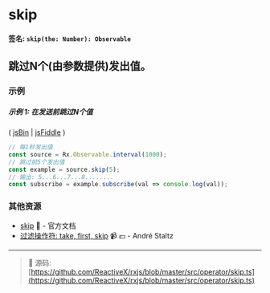 # skip

#### 签名: `skip(the: Number): Observable`

## 跳过N个(由参数提供)发出值。

### 示例

##### 示例 1: 在发送前跳过N个值

( [jsBin](http://jsbin.com/hacepudabi/1/edit?js,console) | [jsFiddle](https://jsfiddle.net/btroncone/ar1eqbya/) )

```js
// 每1秒发出值
const source = Rx.Observable.interval(1000);
// 跳过前5个发出值
const example = source.skip(5);
// 输出: 5...6...7...8........
const subscribe = example.subscribe(val => console.log(val));
```


### 其他资源

* [skip](http://cn.rx.js.org/class/es6/Observable.js~Observable.html#instance-method-skip) :newspaper: - 官方文档
* [过滤操作符: take, first, skip](https://egghead.io/lessons/rxjs-filtering-operators-take-first-skip?course=rxjs-beyond-the-basics-operators-in-depth) :video_camera: :dollar: - André Staltz

---
> :file_folder: 源码:  [https://github.com/ReactiveX/rxjs/blob/master/src/operator/skip.ts](https://github.com/ReactiveX/rxjs/blob/master/src/operator/skip.ts)
